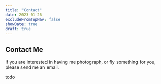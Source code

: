 ```yaml
---
title: "Contact"
date: 2023-01-26
excludeFromTopNav: false
showDate: true
draft: true
---
```


## Contact Me

If you are interested in having me photograph, or fly something for you, please send me an email.

todo